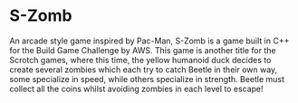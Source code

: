 # S-Zomb
An arcade style game inspired by Pac-Man, S-Zomb is a game built in C++ for the Build Game Challenge by AWS. This game is another title for the Scrotch games, where this time, the yellow humanoid duck decides to create several zombies which each try to catch Beetle in their own way, some specialize in speed, while others specialize in strength. Beetle must collect all the coins whilst avoiding zombies in each level to escape!
